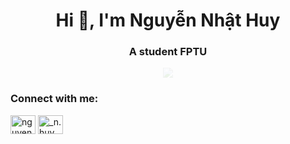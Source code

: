 <h1 align="center">Hi 👋, I'm Nguyễn Nhật Huy</h1>
<h3 align="center">A student FPTU</h3>

<p align="center" style="opacity: 0.1;">
<img src="https://media.giphy.com/media/CzgboutKD4KpN5HnNS/giphy.gif">
</p>

<h3 align="left">Connect with me:</h3>
<p align="left">
<a href="https://fb.com/nguyennhathuy.orit" target="blank"><img align="center" src="https://cdn.jsdelivr.net/npm/simple-icons@3.0.1/icons/facebook.svg" alt="nguyennhathuy.orit" height="30" width="40" /></a>
<a href="https://instagram.com/_n.huy.n_" target="blank"><img align="center" src="https://cdn.jsdelivr.net/npm/simple-icons@3.0.1/icons/instagram.svg" alt="_n.huy.n_" height="30" width="40" /></a>
</p>
